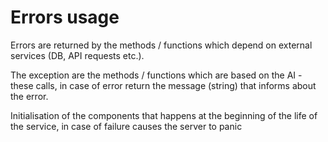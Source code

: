 # Errors usage

Errors are returned by the methods / functions which depend on external services (DB, API requests etc.).

The exception are the methods / functions which are based on the AI - these calls, in case of error return the message (string) that informs about the error.

Initialisation of the components that happens at the beginning of the life of the service, in case of failure causes the server to panic
